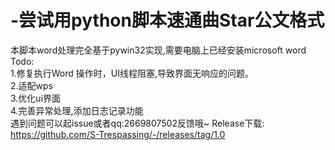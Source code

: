 # -尝试用python脚本速通曲Star公文格式
本脚本word处理完全基于pywin32实现,需要电脑上已经安装microsoft word  
Todo:  
1.修复执行Word 操作时，UI线程阻塞,导致界面无响应的问题。  
2.适配wps  
3.优化ui界面  
4.完善异常处理,添加日志记录功能  
遇到问题可以起issue或者qq:2669807502反馈哦~
Release下载:  
https://github.com/S-Trespassing/-/releases/tag/1.0
